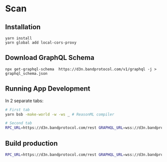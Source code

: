 # Scan

## Installation

```
yarn install
yarn global add local-cors-proxy
```

## Download GraphQL Schema

```
npx get-graphql-schema  https://d3n.bandprotocol.com/v1/graphql -j > graphql_schema.json
```

## Running App Development

In 2 separate tabs:

```sh
# First tab
yarn bsb -make-world -w -ws _ # ReasonML compiler

# Second tab
RPC_URL=https://d3n.bandprotocol.com/rest GRAPHQL_URL=wss://d3n.bandprotocol.com/v1/graphql LAMBDA_URL=<LAMBDA_URL> FAUCET_URL=https://d3n.bandprotocol.com/faucet/request yarn parcel index.html --no-cache # Serve to localhost:1234
```

## Build production

```sh
RPC_URL=https://d3n.bandprotocol.com/rest GRAPHQL_URL=wss://d3n.bandprotocol.com/v1/graphql LAMBDA_URL=<LAMBDA_URL> FAUCET_URL=https://d3n.bandprotocol.com/faucet/request yarn build
```
